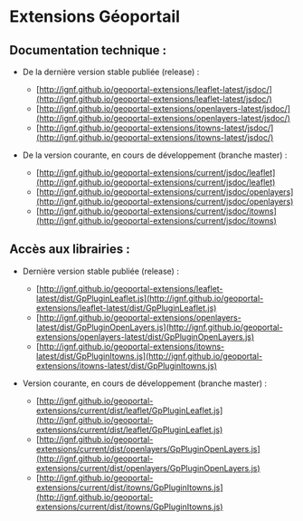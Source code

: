 # Extensions Géoportail

## Documentation technique :

* De la dernière version stable publiée (release) :

  * [http://ignf.github.io/geoportal-extensions/leaflet-latest/jsdoc/](http://ignf.github.io/geoportal-extensions/leaflet-latest/jsdoc/)
  * [http://ignf.github.io/geoportal-extensions/openlayers-latest/jsdoc/](http://ignf.github.io/geoportal-extensions/openlayers-latest/jsdoc/)
  * [http://ignf.github.io/geoportal-extensions/itowns-latest/jsdoc/](http://ignf.github.io/geoportal-extensions/itowns-latest/jsdoc/)

* De la version courante, en cours de développement (branche master) :

  * [http://ignf.github.io/geoportal-extensions/current/jsdoc/leaflet](http://ignf.github.io/geoportal-extensions/current/jsdoc/leaflet)
  * [http://ignf.github.io/geoportal-extensions/current/jsdoc/openlayers](http://ignf.github.io/geoportal-extensions/current/jsdoc/openlayers)
  * [http://ignf.github.io/geoportal-extensions/current/jsdoc/itowns](http://ignf.github.io/geoportal-extensions/current/jsdoc/itowns)
  
## Accès aux librairies :

* Dernière version stable publiée (release) :

  * [http://ignf.github.io/geoportal-extensions/leaflet-latest/dist/GpPluginLeaflet.js](http://ignf.github.io/geoportal-extensions/leaflet-latest/dist/GpPluginLeaflet.js)
  * [http://ignf.github.io/geoportal-extensions/openlayers-latest/dist/GpPluginOpenLayers.js](http://ignf.github.io/geoportal-extensions/openlayers-latest/dist/GpPluginOpenLayers.js)
  * [http://ignf.github.io/geoportal-extensions/itowns-latest/dist/GpPluginItowns.js](http://ignf.github.io/geoportal-extensions/itowns-latest/dist/GpPluginItowns.js)

* Version courante, en cours de développement (branche master) :

  * [http://ignf.github.io/geoportal-extensions/current/dist/leaflet/GpPluginLeaflet.js](http://ignf.github.io/geoportal-extensions/current/dist/leaflet/GpPluginLeaflet.js)
  * [http://ignf.github.io/geoportal-extensions/current/dist/openlayers/GpPluginOpenLayers.js](http://ignf.github.io/geoportal-extensions/current/dist/openlayers/GpPluginOpenLayers.js)
  * [http://ignf.github.io/geoportal-extensions/current/dist/itowns/GpPluginItowns.js](http://ignf.github.io/geoportal-extensions/current/dist/itowns/GpPluginItowns.js)
